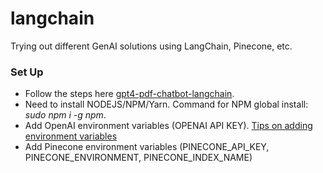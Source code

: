 # langchain
Trying out different GenAI solutions using LangChain, Pinecone, etc.

### Set Up
* Follow the steps here [gpt4-pdf-chatbot-langchain](https://github.com/mayooear/gpt4-pdf-chatbot-langchain). 
* Need to install NODEJS/NPM/Yarn. Command for NPM global install: *sudo npm i -g npm*. 
* Add OpenAI environment variables (OPENAI API KEY). [Tips on adding environment variables](https://help.openai.com/en/articles/5112595-best-practices-for-api-key-safety)
* Add Pinecone environment variables (PINECONE_API_KEY, PINECONE_ENVIRONMENT, PINECONE_INDEX_NAME)